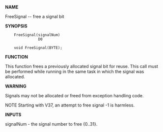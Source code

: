 
**NAME**

FreeSignal -- free a signal bit

**SYNOPSIS**

```
    FreeSignal(signalNum)
               D0

    void FreeSignal(BYTE);

```
**FUNCTION**

This function frees a previously allocated signal bit for reuse.
This call must be performed while running in the same task in which
the signal was allocated.

**WARNING**

Signals may not be allocated or freed from exception handling code.

NOTE
Starting with V37, an attempt to free signal -1 is harmless.

**INPUTS**

signalNum - the signal number to free {0..31}.
